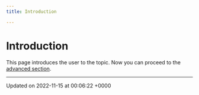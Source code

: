 ```yaml
---
title: Introduction

---
```


# Introduction



This page introduces the user to the topic. Now you can proceed to the [advanced section](/pages/advanced.md#page-advanced). 

-------------------------------

Updated on 2022-11-15 at 00:06:22 +0000
